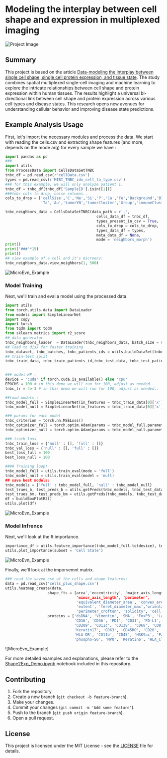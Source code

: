 
# Modeling the interplay between cell shape and expression in multiplexed imaging

![Project Image](https://github.com/YuvalTamir2/shape-exp-modeling/blob/main/Images/forGit_page-0001.jpg)

## Summary

This project is based on the article [Data-modeling the interplay between single cell shape, single cell protein expression, and tissue state](https://www.biorxiv.org/content/10.1101/2024.05.29.595857v1). The study combines spatial multiplexed single-cell imaging and machine learning to explore the intricate relationships between cell shape and protein expression within human tissues. The results highlight a universal bi-directional link between cell shape and protein expression across various cell types and disease states. This research opens new avenues for understanding cellular behavior and improving disease state predictions.

## Example Analysis Usage

First, let's import the necessary modules and process the data.
We start with reading the cells.csv and extracting shape features (and more, depends on the mode arg)
for every sample we have : 

```python
import pandas as pd
###
import utils
from ProcessData import CellsDataSetTNBC
tnbc_df = pd.read_csv(r'cellData.csv')
types = pd.read_csv(r'MIBI_TNBC_idx_cell_to_type.csv')
### for this example, we will only analyze patient 1.
tnbc_df = tnbc_df[tnbc_df['SampleID'].isin([1])]
###tnbc cols to drop, noise columns..
cols_to_drop = ['cellSize','C','Na','Si','P','Ca','Fe','Background','B7H3','OX40','CD163', 'CSF-1R',
                'Ta','Au','tumorYN','tumorCluster','Group','immuneCluster','immuneGroup']

tnbc_neighbors_data = CellsDataSetTNBC(data_path = r'.',
                                         cells_data_df = tnbc_df,
                                         types_present_in_csv = True,
                                         cols_to_drop = cols_to_drop,
                                         types_data_df = types,
                                         meta_data_df = None,
                                         mode = 'neighbors_morph')
print()
print('###'*15)
print()
## view example of a cell and it's microenv:
tnbc_neighbors_data.view_neighbors(1, 500)
```
![MicroEvn_Example](https://github.com/YuvalTamir2/shape-exp-modeling/blob/main/Images/example_microenv.png)

### Model Training

Next, we'll train and eval a model using the processed data.

```python
import utils
from torch.utils.data import DataLoader
from models import SimpleLinearNet
import copy
import torch
from tqdm import tqdm
from sklearn.metrics import r2_score
## data generator
tnbc_neighbors_loader  = DataLoader(tnbc_neighbors_data, batch_size = 64, shuffle = True)
## load to disk for faster training
tnbc_dataset, tnbc_batches, tnbc_patients_ids = utils.buildDataSet(tnbc_neighbors_loader)
## train-test split
tnbc_train_data, tnbc_train_patients_id,tnbc_test_data, tnbc_test_patients_id = utils.train_test_split(tnbc_dataset, 
                                                                                                tnbc_patients_ids)

### model HP : 
device = 'cuda' if torch.cuda.is_available() else 'cpu'
EPOCHS = 100 # in this demo we will run for 100, adjust as needed..
tnbc_lr = 4e-3 # in this demo we will run for 100, adjust as needed..

##load models :
tnbc_model_full = SimpleLinearNet(in_features = tnbc_train_data[0]['x'].shape[1], out_features = tnbc_train_data[0]['y'].shape[1]).to(device)
tnbc_model_null = SimpleLinearNet(in_features = tnbc_train_data[0]['x'].shape[1] - 12, out_features = tnbc_train_data[0]['y'].shape[1]).to(device)

### params for each model
tnbc_criterion = torch.nn.MSELoss()
tnbc_optimizer_full = torch.optim.Adam(params = tnbc_model_full.parameters(), lr = tnbc_lr)
tnbc_optimizer_null = torch.optim.Adam(params = tnbc_model_null.parameters(), lr = tnbc_lr)

### track loss
tnbc_train_loss = {'null' : [], 'full' : []}
tnbc_val_loss = {'null' : [], 'full' : []}
best_loss_full = 100
best_loss_null = 100

#### Training loop!
tnbc_model_full = utils.train_eval(mode = 'full')
tnbc_model_null = utils.train_eval(model = 'null)
## save best models:
tnbc_models = {'full' : tnbc_model_full, 'null' : tnbc_model_null}
test_trues_b, test_preds_b = utils.getPreds(tnbc_models, tnbc_test_data, device, mode = 'null')
test_trues_bm, test_preds_bm = utils.getPreds(tnbc_models, tnbc_test_data,device, mode = 'full')
df = buildBoxPlotR2()
utils.plot(df)
```
![MicroEvn_Example](https://github.com/YuvalTamir2/shape-exp-modeling/blob/main/Images/example_models_compare.png)

### Model Infrence

Next, we'll look at the ft importance.

```python
importance_df = utils.feature_importance(tnbc_model_full.to(device), tnbc_train_data[0]['x'].to(device), num_target_features = 36)
utils.plot_importance(subset = 'Cell State')
```
![MicroEvn_Example](https://github.com/YuvalTamir2/shape-exp-modeling/blob/main/Images/example_ft_improtance.png)

Finally, we'll look at the imporvemnt matrix.

```python
### read the saved csv of the cells and shape features:
data = pd.read_csv('cells_plus_shape.csv')
utils.heatmap_create(data,
                   shape_fts = [area','eccentricity', 'major_axis_length',
                                'minor_axis_length', 'perimeter',
                                'equivalent_diameter_area', 'convex_area',
                                'extent', 'feret_diameter_max','orientation',
                                'perimeter_crofton', 'solidity', 'cell type'],
                   proteins = ['dsDNA', 'Vimentin', 'SMA', 'FoxP3', 'Lag3', 'CD4',
                               'CD16', 'CD56', 'PD1', 'CD31', 'PD-L1', 'EGFR', 'Ki67',
                               'CD209', 'CD11c', 'CD138', 'CD68', 'CD8', 'CD3', 'IDO',
                               'Keratin17', 'CD63', 'CD45RO', 'CD20', 'p53', 'Beta catenin',
                               'HLA-DR', 'CD11b', 'CD45', 'H3K9ac', 'Pan-Keratin', 'H3K27me3',
                               'phospho-S6', 'MPO', 'Keratin6', 'HLA_Class_1']

```
![MicroEvn_Example]



For more detailed examples and explanations, please refer to the [Shape2Exp_Demo.ipynb](Shape2Exp_Demo.ipynb) notebook included in this repository.

## Contributing

1. Fork the repository.
2. Create a new branch (`git checkout -b feature-branch`).
3. Make your changes.
4. Commit your changes (`git commit -m 'Add some feature'`).
5. Push to the branch (`git push origin feature-branch`).
6. Open a pull request.

## License

This project is licensed under the MIT License - see the [LICENSE](LICENSE) file for details.
